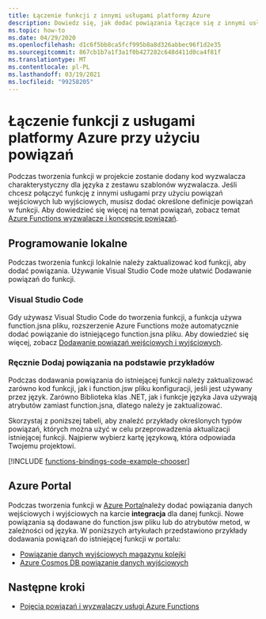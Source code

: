 ```yaml
---
title: Łączenie funkcji z innymi usługami platformy Azure
description: Dowiedz się, jak dodać powiązania łączące się z innymi usługami platformy Azure z istniejącą funkcją w projekcie Azure Functions.
ms.topic: how-to
ms.date: 04/29/2020
ms.openlocfilehash: d1c6f5bb8ca5fcf995b8a8d326abbec96f1d2e35
ms.sourcegitcommit: 867cb1b7a1f3a1f0b427282c648d411d0ca4f81f
ms.translationtype: MT
ms.contentlocale: pl-PL
ms.lasthandoff: 03/19/2021
ms.locfileid: "99258205"
---
```

# <a name="connect-functions-to-azure-services-using-bindings"></a>Łączenie funkcji z usługami platformy Azure przy użyciu powiązań

Podczas tworzenia funkcji w projekcie zostanie dodany kod wyzwalacza charakterystyczny dla języka z zestawu szablonów wyzwalacza. Jeśli chcesz połączyć funkcję z innymi usługami przy użyciu powiązań wejściowych lub wyjściowych, musisz dodać określone definicje powiązań w funkcji. Aby dowiedzieć się więcej na temat powiązań, zobacz temat [Azure Functions wyzwalacze i koncepcje powiązań](functions-triggers-bindings.md).

## <a name="local-development"></a>Programowanie lokalne       

Podczas tworzenia funkcji lokalnie należy zaktualizować kod funkcji, aby dodać powiązania. Używanie Visual Studio Code może ułatwić Dodawanie powiązań do funkcji.  

### <a name="visual-studio-code"></a>Visual Studio Code

Gdy używasz Visual Studio Code do tworzenia funkcji, a funkcja używa function.jsna pliku, rozszerzenie Azure Functions może automatycznie dodać powiązanie do istniejącego function.jsna pliku. Aby dowiedzieć się więcej, zobacz [Dodawanie powiązań wejściowych i wyjściowych](functions-develop-vs-code.md#add-input-and-output-bindings).   

### <a name="manually-add-bindings-based-on-examples"></a>Ręcznie Dodaj powiązania na podstawie przykładów

Podczas dodawania powiązania do istniejącej funkcji należy zaktualizować zarówno kod funkcji, jak i function.jsw pliku konfiguracji, jeśli jest używany przez język. Zarówno Biblioteka klas .NET, jak i funkcje języka Java używają atrybutów zamiast function.jsna, dlatego należy je zaktualizować.

Skorzystaj z poniższej tabeli, aby znaleźć przykłady określonych typów powiązań, których można użyć w celu przeprowadzenia aktualizacji istniejącej funkcji. Najpierw wybierz kartę językową, która odpowiada Twojemu projektowi. 

[!INCLUDE [functions-bindings-code-example-chooser](../../includes/functions-bindings-code-example-chooser.md)]

## <a name="azure-portal"></a>Azure Portal

Podczas tworzenia funkcji w [Azure Portal](https://portal.azure.com)należy dodać powiązania danych wejściowych i wyjściowych na karcie **integracja** dla danej funkcji. Nowe powiązania są dodawane do function.jsw pliku lub do atrybutów metod, w zależności od języka. W poniższych artykułach przedstawiono przykłady dodawania powiązań do istniejącej funkcji w portalu:

+ [Powiązanie danych wyjściowych magazynu kolejki](functions-integrate-storage-queue-output-binding.md)
+ [Azure Cosmos DB powiązanie danych wyjściowych](functions-integrate-store-unstructured-data-cosmosdb.md)

## <a name="next-steps"></a>Następne kroki

+ [Pojęcia powiązań i wyzwalaczy usługi Azure Functions](functions-triggers-bindings.md)
